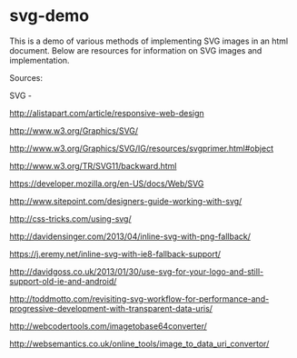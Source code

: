 svg-demo
========

This is a demo of various methods of implementing SVG images in an html document.  Below are resources for information on SVG images and implementation.

Sources:

SVG - 

http://alistapart.com/article/responsive-web-design

http://www.w3.org/Graphics/SVG/

http://www.w3.org/Graphics/SVG/IG/resources/svgprimer.html#object

http://www.w3.org/TR/SVG11/backward.html

https://developer.mozilla.org/en-US/docs/Web/SVG

http://www.sitepoint.com/designers-guide-working-with-svg/

http://css-tricks.com/using-svg/

http://davidensinger.com/2013/04/inline-svg-with-png-fallback/

https://j.eremy.net/inline-svg-with-ie8-fallback-support/

http://davidgoss.co.uk/2013/01/30/use-svg-for-your-logo-and-still-support-old-ie-and-android/

http://toddmotto.com/revisiting-svg-workflow-for-performance-and-progressive-development-with-transparent-data-uris/

http://webcodertools.com/imagetobase64converter/

http://websemantics.co.uk/online_tools/image_to_data_uri_convertor/
